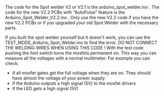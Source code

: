 The code for the Spot welder V2 or V2.1 is the arduino_spot_welder.ino . The code for the new V2.2 PCBs with "AutoPulse" feature is the Arduino_Spot_Welder_V2.2.ino . Only use the new V2.2 code if you have the new V2.2 PCBs or if you upgraded your old Spot Welder with the necessary parts. 


If you built the spot welder yourself but it doesn't work, you can use the TEST_MODE_Arduino_Spot_Welder.ino to find the error. DO NOT CONNECT THE WELDING WIRES WHEN USING THIS CODE ! With the test code pushing the foot switch turns the mosfets permanent on. This way you can measure all the voltages with a normal multimeter. For example you can check:

- if all mosfet gates get the full voltage when they are on. They should have almost the voltage of your power supply.
- if the Arduino outputs a high signal (5V) to the mosfet drivers
- if the LED gets a high signal (5V)

